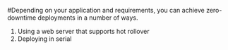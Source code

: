 <!-- post: -->


#Depending on your application and requirements, you can achieve zero-downtime deployments in a number of ways.

1.  Using a web server that supports hot rollover
2.  Deploying in serial
